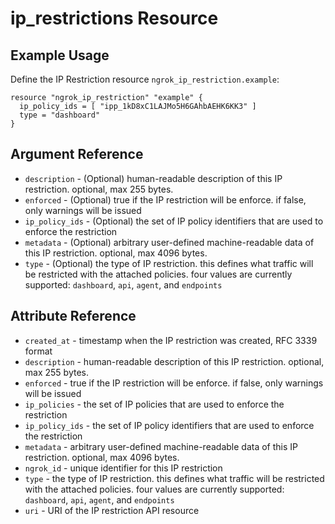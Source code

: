 # ip_restrictions Resource

## Example Usage

Define the IP Restriction resource `ngrok_ip_restriction.example`:

```
resource "ngrok_ip_restriction" "example" {
  ip_policy_ids = [ "ipp_1kD8xC1LAJMo5H6GAhbAEHK6KK3" ]
  type = "dashboard"
}
```

## Argument Reference

* `description` - (Optional) human-readable description of this IP restriction. optional, max 255 bytes.
* `enforced` - (Optional) true if the IP restriction will be enforce. if false, only warnings will be issued
* `ip_policy_ids` - (Optional) the set of IP policy identifiers that are used to enforce the restriction
* `metadata` - (Optional) arbitrary user-defined machine-readable data of this IP restriction. optional, max 4096 bytes.
* `type` - (Optional) the type of IP restriction. this defines what traffic will be restricted with the attached policies. four values are currently supported: <code>dashboard</code>, <code>api</code>, <code>agent</code>, and <code>endpoints</code>

## Attribute Reference

* `created_at` - timestamp when the IP restriction was created, RFC 3339 format
* `description` - human-readable description of this IP restriction. optional, max 255 bytes.
* `enforced` - true if the IP restriction will be enforce. if false, only warnings will be issued
* `ip_policies` - the set of IP policies that are used to enforce the restriction
* `ip_policy_ids` - the set of IP policy identifiers that are used to enforce the restriction
* `metadata` - arbitrary user-defined machine-readable data of this IP restriction. optional, max 4096 bytes.
* `ngrok_id` - unique identifier for this IP restriction
* `type` - the type of IP restriction. this defines what traffic will be restricted with the attached policies. four values are currently supported: <code>dashboard</code>, <code>api</code>, <code>agent</code>, and <code>endpoints</code>
* `uri` - URI of the IP restriction API resource


